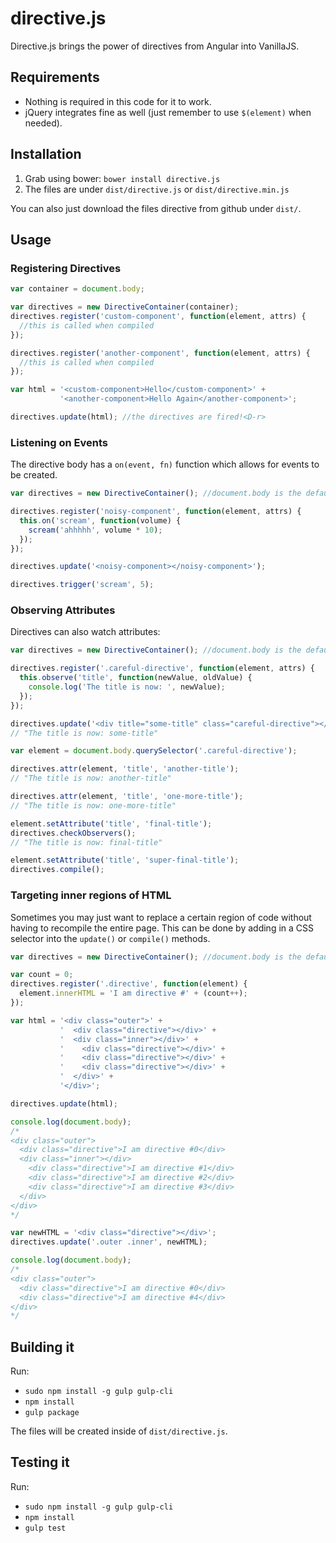 # directive.js

Directive.js brings the power of directives from Angular into VanillaJS.

## Requirements
- Nothing is required in this code for it to work.
- jQuery integrates fine as well (just remember to use `$(element)` when needed).

## Installation

1. Grab using bower: `bower install directive.js`
2. The files are under `dist/directive.js` or `dist/directive.min.js`

You can also just download the files directive from github under `dist/`.

## Usage

### Registering Directives
```js
var container = document.body;

var directives = new DirectiveContainer(container);
directives.register('custom-component', function(element, attrs) {
  //this is called when compiled
});

directives.register('another-component', function(element, attrs) {
  //this is called when compiled
});

var html = '<custom-component>Hello</custom-component>' +
           '<another-component>Hello Again</another-component>';

directives.update(html); //the directives are fired!<D-r>
```

### Listening on Events

The directive body has a `on(event, fn)` function which allows for events
to be created.

```js
var directives = new DirectiveContainer(); //document.body is the default

directives.register('noisy-component', function(element, attrs) {
  this.on('scream', function(volume) {
    scream('ahhhhh', volume * 10);
  });
});

directives.update('<noisy-component></noisy-component>');

directives.trigger('scream', 5);
```

### Observing Attributes

Directives can also watch attributes:

```js
var directives = new DirectiveContainer(); //document.body is the default

directives.register('.careful-directive', function(element, attrs) {
  this.observe('title', function(newValue, oldValue) {
    console.log('The title is now: ', newValue);    
  });
});

directives.update('<div title="some-title" class="careful-directive"></div>');
// "The title is now: some-title"

var element = document.body.querySelector('.careful-directive');

directives.attr(element, 'title', 'another-title');
// "The title is now: another-title"

directives.attr(element, 'title', 'one-more-title');
// "The title is now: one-more-title"

element.setAttribute('title', 'final-title');
directives.checkObservers();
// "The title is now: final-title"

element.setAttribute('title', 'super-final-title');
directives.compile();
```

### Targeting inner regions of HTML

Sometimes you may just want to replace a certain region of code without
having to recompile the entire page. This can be done by adding in a
CSS selector into the `update()` or `compile()` methods.

```js
var directives = new DirectiveContainer(); //document.body is the default

var count = 0;
directives.register('.directive', function(element) {
  element.innerHTML = 'I am directive #' + (count++); 
});

var html = '<div class="outer">' +
           '  <div class="directive"></div>' +
           '  <div class="inner"></div>' +
           '    <div class="directive"></div>' +
           '    <div class="directive"></div>' +
           '    <div class="directive"></div>' +
           '  </div>' +
           '</div>';

directives.update(html);

console.log(document.body);
/*
<div class="outer">
  <div class="directive">I am directive #0</div>
  <div class="inner"></div>
    <div class="directive">I am directive #1</div>
    <div class="directive">I am directive #2</div>
    <div class="directive">I am directive #3</div>
  </div>
</div>
*/

var newHTML = '<div class="directive"></div>';
directives.update('.outer .inner', newHTML);

console.log(document.body);
/*
<div class="outer">
  <div class="directive">I am directive #0</div>
  <div class="directive">I am directive #4</div>
</div>
*/
```

## Building it

Run:

- `sudo npm install -g gulp gulp-cli`
- `npm install`
- `gulp package`

The files will be created inside of `dist/directive.js`.

## Testing it

Run:

- `sudo npm install -g gulp gulp-cli`
- `npm install`
- `gulp test`
